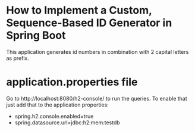 # How to Implement a Custom, Sequence-Based ID Generator in Spring Boot
This application generates id numbers in combination with 2 capital letters as prefix.

# application.properties file
Go to http://localhost:8080/h2-console/ to run the queries. To enable that just add that to the application properties:
- spring.h2.console.enabled=true
- spring.datasource.url=jdbc:h2:mem:testdb

